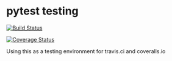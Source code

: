 # pytest testing

[![Build Status](https://travis-ci.com/paulsievers/python_tests.svg?branch=master)](https://travis-ci.com/paulsievers/python_tests)

[![Coverage Status](https://coveralls.io/repos/github/paulsievers/python_tests/badge.svg?branch=master)](https://coveralls.io/github/paulsievers/python_tests?branch=master)

Using this as a testing environment for travis.ci and coveralls.io
